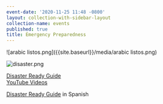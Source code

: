 ```yaml
---
event-date: '2020-11-25 11:48 -0800'
layout: collection-with-sidebar-layout
collection-name: events
published: true
title: Emergency Preparedness
---
```

![arabic listos.png]({{site.baseurl}}/media/arabic listos.png)

![disaster.png]({{site.baseurl}}/media/disaster.png)

[Disaster Ready Guide](https://ccdsd.org/wp-content/uploads/2020/06/ENG-Disaster-Ready-Guide-Digital-SelfPrint.pdf?utm_source=SenatorBrianJones&utm_medium=Flyer&utm_campaign=FlyerDisasterReadyGuide)  
[YouTube Videos](https://www.youtube.com/channel/UCX2g5zl4hZfw5P_wLn7wpZg)

[Disaster Ready Guide](https://ccdsd.org/wp-content/uploads/2020/06/SPANISH-Disaster-Ready-Guide-SimplePrint-Digital.pdf?utm_source=SenatorBrianJones&utm_medium=Flyer&utm_campaign=SpanishFlyerDisasterReadyGuide) in Spanish
